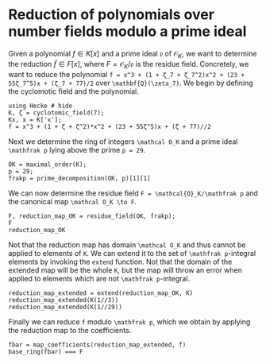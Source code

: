 # Reduction of polynomials over number fields modulo a prime ideal

Given a polynomial $f \in K[x]$ and a prime ideal $\mathfrak p$ of $\mathcal O_K$,
we want to determine the reduction $\bar f \in F[x]$, where $F = \mathcal O_K/\mathfrak p$
is the residue field.
Concretely, we want to reduce the polynomial
``f = x^3 + (1 + ζ_7 + ζ_7^2)x^2 + (23 + 55ζ_7^5)x + (ζ_7 + 77)/2``
over ``\mathbf{Q}(\zeta_7)``.
We begin by defining the cyclomotic field and the polynomial.

```@repl 1
using Hecke # hide
K, ζ = cyclotomic_field(7);
Kx, x = K['x'];
f = x^3 + (1 + ζ + ζ^2)*x^2 + (23 + 55ζ^5)x + (ζ + 77)//2
```

Next we determine the ring of integers ``\mathcal O_K`` and a prime ideal
``\mathfrak p`` lying above the prime ``p = 29``.

```@repl 1
OK = maximal_order(K);
p = 29;
frakp = prime_decomposition(OK, p)[1][1]
```

We can now determine the residue field ``F = \mathcal{O}_K/\mathfrak p`` and
the canonical map ``\mathcal O_K \to F``.

```@repl 1
F, reduction_map_OK = residue_field(OK, frakp);
F
reduction_map_OK
```

Not that the reduction map has domain ``\mathcal O_K`` and thus cannot be applied
to elements of ``K``. We can extend it to the set of ``\mathfrak p``-integral elements
by invoking the `extend` function.
Not that the domain of the extended map will be the whole ``K``, but the map
will throw an error when applied to elements which are not ``\mathfrak p``-integral.

```@repl 1
reduction_map_extended = extend(reduction_map_OK, K)
reduction_map_extended(K(1//3))
reduction_map_extended(K(1//29))
```

Finally we can reduce ``f`` modulo ``\mathfrak p``, which we obtain by applying
the reduction map to the coefficients.

```@repl 1
fbar = map_coefficients(reduction_map_extended, f)
base_ring(fbar) === F
```

